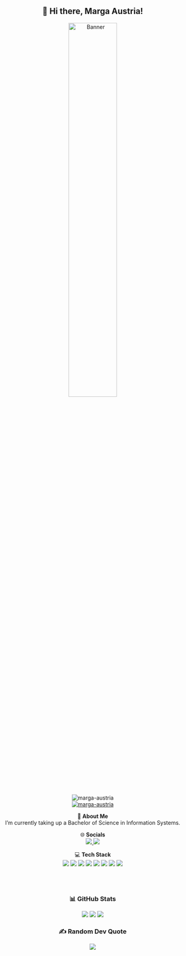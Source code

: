 <div align="center">

## 👋 Hi there, Marga Austria!

<a href="https://yuna0x0.com">
  <img src="https://i.pinimg.com/736x/d4/40/0d/d4400dfdcdb33baaf9abca61114f5733.jpg" alt="Banner" width="50%">
</a>

<br><br>

<img src="https://komarev.com/ghpvc/?username=marga-austria&label=Profile%20views&color=0e75b6&style=flat" alt="marga-austria" />

<div><div>
<a href="https://github.com/ryo-ma/github-profile-trophy">
  <img src="https://github-profile-trophy.vercel.app/?username=marga-austria" alt="marga-austria" />
</a>

<div><div>

💫 **About Me**  
I’m currently taking up a Bachelor of Science in Information Systems.

🌐 **Socials**  
<a href="https://www.facebook.com/margarette.calumpiano.56">
  <img src="https://img.shields.io/badge/Facebook-%231877F2.svg?logo=Facebook&logoColor=white" />
</a>
<a href="mailto:calumpianomargarette@gmail.com">
  <img src="https://img.shields.io/badge/Email-D14836?logo=gmail&logoColor=white" />
</a>

💻 **Tech Stack**  
<img src="https://img.shields.io/badge/c%23-%23239120.svg?style=flat-square&logo=csharp&logoColor=white" />
<img src="https://img.shields.io/badge/css3-%231572B6.svg?style=flat-square&logo=css3&logoColor=white" />
<img src="https://img.shields.io/badge/html5-%23E34F26.svg?style=flat-square&logo=html5&logoColor=white" />
<img src="https://img.shields.io/badge/python-3670A0?style=flat-square&logo=python&logoColor=ffdd54" />
<img src="https://img.shields.io/badge/laravel-%23FF2D20.svg?style=flat-square&logo=laravel&logoColor=white" />
<img src="https://img.shields.io/badge/mysql-4479A1.svg?style=flat-square&logo=mysql&logoColor=white" />
<img src="https://img.shields.io/badge/figma-%23F24E1E.svg?style=flat-square&logo=figma&logoColor=white" />
<img src="https://img.shields.io/badge/Mantine-ffffff?style=flat-square&logo=Mantine&logoColor=339af0" />

<br><br>
### 📊 **GitHub Stats**
<img src="https://github-readme-stats.vercel.app/api?username=margaaustria&theme=highcontrast&hide_border=false&include_all_commits=true&count_private=false" />
<img src="https://nirzak-streak-stats.vercel.app/?user=margaaustria&theme=highcontrast&hide_border=false" />
<img src="https://github-readme-stats.vercel.app/api/top-langs/?username=margaaustria&theme=highcontrast&hide_border=false&include_all_commits=true&count_private=false&layout=compact" />

### ✍️ Random Dev Quote
<img src="https://quotes-github-readme.vercel.app/api?type=horizontal&theme=radical" />
</div>
